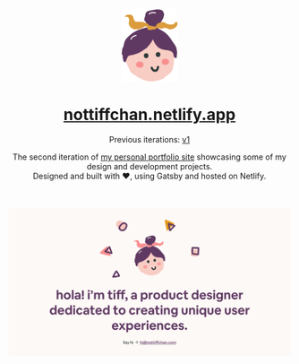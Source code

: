 <div align="center">
  <img alt="Logo" src="https://github.com/nottiffchan/nottiffchan.com-V2/blob/main/src/assets/favicon.png?raw=true" width="100" />
</div>
<h1 align="center">
  <a href="https://nottiffchan.netlify.app" target=_blank>nottiffchan.netlify.app</a>
</h1>
<p align="center">
  Previous iterations:
  <a href="https://github.com/nottiffchan/nottiffchan.com" target="_blank">v1</a>
</p>

<div align="center">
 The second iteration of <a href="https://nottiffchan.netlify.app">my personal portfolio site</a> showcasing some of my design and development projects.<br>
  Designed and built with ❤, using Gatsby and hosted on Netlify.
</div>
<br><br>

[<img src="https://github.com/nottiffchan/nottiffchan.com-V2/blob/main/static/banner.png?raw=true" alt="Banner">](https://www.gatsbyjs.com/dashboard/deploynow?url=https://github.com/gatsbyjs/gatsby-starter-minimal)
